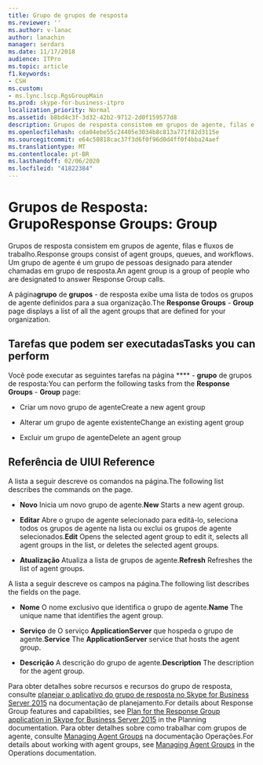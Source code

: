 ```yaml
---
title: Grupo de grupos de resposta
ms.reviewer: ''
ms.author: v-lanac
author: lanachin
manager: serdars
ms.date: 11/17/2018
audience: ITPro
ms.topic: article
f1.keywords:
- CSH
ms.custom:
- ms.lync.lscp.RgsGroupMain
ms.prod: skype-for-business-itpro
localization_priority: Normal
ms.assetid: b8bd4c3f-3d32-42b2-9712-2d0f159577d8
description: Grupos de resposta consistem em grupos de agente, filas e fluxos de trabalho. Um grupo de agente é um grupo de pessoas designado para atender chamadas em grupo de resposta.
ms.openlocfilehash: cda04ebe55c24405e3034b8c813a771f82d3115e
ms.sourcegitcommit: e64c50818cac37f3d6f0f96d0d4ff0f4bba24aef
ms.translationtype: MT
ms.contentlocale: pt-BR
ms.lasthandoff: 02/06/2020
ms.locfileid: "41822384"
---
```

# <a name="response-groups-group"></a><span data-ttu-id="53485-104">Grupos de Resposta: Grupo</span><span class="sxs-lookup"><span data-stu-id="53485-104">Response Groups: Group</span></span>

<span data-ttu-id="53485-105">Grupos de resposta consistem em grupos de agente, filas e fluxos de trabalho.</span><span class="sxs-lookup"><span data-stu-id="53485-105">Response groups consist of agent groups, queues, and workflows.</span></span> <span data-ttu-id="53485-106">Um grupo de agente é um grupo de pessoas designado para atender chamadas em grupo de resposta.</span><span class="sxs-lookup"><span data-stu-id="53485-106">An agent group is a group of people who are designated to answer Response Group calls.</span></span>

<span data-ttu-id="53485-107">A página**grupo** de **grupos** - de resposta exibe uma lista de todos os grupos de agente definidos para a sua organização.</span><span class="sxs-lookup"><span data-stu-id="53485-107">The **Response Groups** - **Group** page displays a list of all the agent groups that are defined for your organization.</span></span>

## <a name="tasks-you-can-perform"></a><span data-ttu-id="53485-108">Tarefas que podem ser executadas</span><span class="sxs-lookup"><span data-stu-id="53485-108">Tasks you can perform</span></span>

<span data-ttu-id="53485-109">Você pode executar as seguintes tarefas na página \*\*\*\* - **grupo** de grupos de resposta:</span><span class="sxs-lookup"><span data-stu-id="53485-109">You can perform the following tasks from the **Response Groups** - **Group** page:</span></span>

- <span data-ttu-id="53485-110">Criar um novo grupo de agente</span><span class="sxs-lookup"><span data-stu-id="53485-110">Create a new agent group</span></span>

- <span data-ttu-id="53485-111">Alterar um grupo de agente existente</span><span class="sxs-lookup"><span data-stu-id="53485-111">Change an existing agent group</span></span>

- <span data-ttu-id="53485-112">Excluir um grupo de agente</span><span class="sxs-lookup"><span data-stu-id="53485-112">Delete an agent group</span></span>

## <a name="ui-reference"></a><span data-ttu-id="53485-113">Referência de UI</span><span class="sxs-lookup"><span data-stu-id="53485-113">UI Reference</span></span>

<span data-ttu-id="53485-114">A lista a seguir descreve os comandos na página.</span><span class="sxs-lookup"><span data-stu-id="53485-114">The following list describes the commands on the page.</span></span>

- <span data-ttu-id="53485-115">**Novo** Inicia um novo grupo de agente.</span><span class="sxs-lookup"><span data-stu-id="53485-115">**New** Starts a new agent group.</span></span>

- <span data-ttu-id="53485-116">**Editar** Abre o grupo de agente selecionado para editá-lo, seleciona todos os grupos de agente na lista ou exclui os grupos de agente selecionados.</span><span class="sxs-lookup"><span data-stu-id="53485-116">**Edit** Opens the selected agent group to edit it, selects all agent groups in the list, or deletes the selected agent groups.</span></span>

- <span data-ttu-id="53485-117">**Atualização** Atualiza a lista de grupos de agente.</span><span class="sxs-lookup"><span data-stu-id="53485-117">**Refresh** Refreshes the list of agent groups.</span></span>

<span data-ttu-id="53485-118">A lista a seguir descreve os campos na página.</span><span class="sxs-lookup"><span data-stu-id="53485-118">The following list describes the fields on the page.</span></span>

- <span data-ttu-id="53485-119">**Nome** O nome exclusivo que identifica o grupo de agente.</span><span class="sxs-lookup"><span data-stu-id="53485-119">**Name** The unique name that identifies the agent group.</span></span>

- <span data-ttu-id="53485-120">**Serviço** de O serviço **ApplicationServer** que hospeda o grupo de agente.</span><span class="sxs-lookup"><span data-stu-id="53485-120">**Service** The **ApplicationServer** service that hosts the agent group.</span></span>

- <span data-ttu-id="53485-121">**Descrição** A descrição do grupo de agente.</span><span class="sxs-lookup"><span data-stu-id="53485-121">**Description** The description for the agent group.</span></span>

<span data-ttu-id="53485-122">Para obter detalhes sobre recursos e recursos do grupo de resposta, consulte [planejar o aplicativo do grupo de resposta no Skype for Business Server 2015](../../plan-your-deployment/enterprise-voice-solution/response-group.md) na documentação de planejamento.</span><span class="sxs-lookup"><span data-stu-id="53485-122">For details about Response Group features and capabilities, see [Plan for the Response Group application in Skype for Business Server 2015](../../plan-your-deployment/enterprise-voice-solution/response-group.md) in the Planning documentation.</span></span> <span data-ttu-id="53485-123">Para obter detalhes sobre como trabalhar com grupos de agente, consulte [Managing Agent Groups](https://technet.microsoft.com/library/36084cdc-38f1-4c45-922f-f81c7e86210c.aspx) na documentação Operações.</span><span class="sxs-lookup"><span data-stu-id="53485-123">For details about working with agent groups, see [Managing Agent Groups](https://technet.microsoft.com/library/36084cdc-38f1-4c45-922f-f81c7e86210c.aspx) in the Operations documentation.</span></span>


